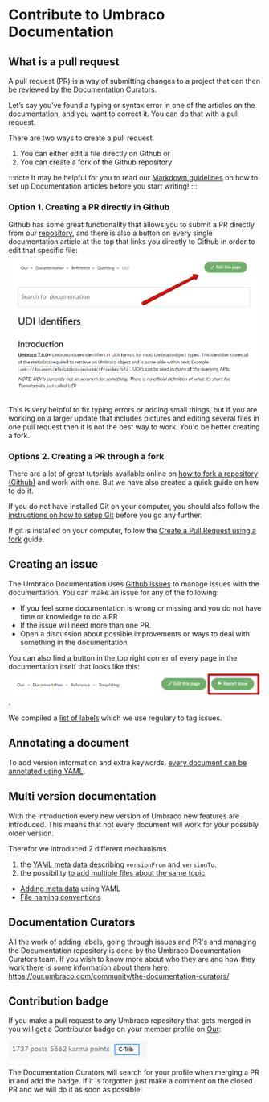 # Contribute to Umbraco Documentation

## What is a pull request

A pull request (PR) is a way of submitting changes to a project that can then be reviewed by the Documentation Curators.

Let’s say you’ve found a typing or syntax error in one of the articles on the documentation, and you want to correct it. You can do that with a pull request.

There are two ways to create a pull request.

1. You can either edit a file directly on Github or
2. You can create a fork of the Github repository

:::note
It may be helpful for you to read our [Markdown guidelines](Markdown-Conventions) on how to set up Documentation articles before you start writing!
:::

### Option 1. Creating a PR directly in Github

Github has some great functionality that allows you to submit a PR directly from our [repository](https://github.com/umbraco/UmbracoDocs/), and there is also a button on every single documentation article at the top that links you directly to Github in order to edit that specific file:
![Our edit button](images/edit-this-page.png)

This is very helpful to fix typing errors or adding small things, but if you are working on a larger update that includes pictures and editing several files in one pull request then it is not the best way to work. You'd be better creating a fork.

### Options 2. Creating a PR through a fork

There are a lot of great tutorials available online on [how to fork a repository (Github)](https://help.github.com/articles/fork-a-repo/) and work with one. But we have also created a quick guide on how to do it.

If you do not have installed Git on your computer, you should also follow the [instructions on how to setup Git](https://help.github.com/articles/set-up-git/) before you go any further.

If git is installed on your computer, follow the [Create a Pull Request using a fork](Pull-Requests) guide.

## Creating an issue

The Umbraco Documentation uses [Github issues](https://github.com/umbraco/UmbracoDocs/issues) to manage issues with the documentation.
You can make an issue for any of the following:

- If you feel some documentation is wrong or missing and you do not have time or knowledge to do a PR
- If the issue will need more than one PR.
- Open a discussion about possible improvements or ways to deal with something in the documentation

You can also find a button in the top right corner of every page in the documentation itself that looks like this:
![Our issue button](images/report-issue.png).  

We compiled a [list of labels](github-issues.md) which we use regulary to tag issues.

## Annotating a document

To add version information and extra keywords, [every document can be annotated using YAML](adding-metadata.md).

## Multi version documentation

With the introduction every new version of Umbraco new features are introduced.  This means that not every document will work for your possibly older version.

Therefor we introduced 2 different mechanisms.

1. the [YAML meta data describing](adding-metadata.md) `versionFrom` and `versionTo`.
2. the possibility [to add multiple files about the same topic](file-naming-conventions.md)

- [Adding meta data](adding-metadata.md) using YAML
- [File naming conventions](file-naming-conventions.md)

## Documentation Curators

All the work of adding labels, going through issues and PR's and managing the Documentation repository is done by the Umbraco Documentation Curators team. If you wish to know more about who they are and how they work there is some information about them here: https://our.umbraco.com/community/the-documentation-curators/

## Contribution badge

If you make a pull request to any Umbraco repository that gets merged in you will get a Contributor badge on your member profile on [Our](https://our.umbraco.com):

![Contributor badge on our](images/c-trib-badge.png)

The Documentation Curators will search for your profile when merging a PR in and add the badge. 
If it is forgotten just make a comment on the closed PR and we will do it as soon as possible!
